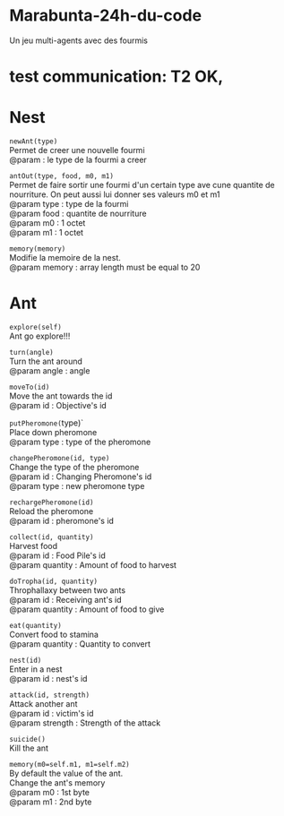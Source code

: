 # Marabunta-24h-du-code
Un jeu multi-agents avec des fourmis
# test communication: T2 OK,


# Nest


`newAnt(type)`  
Permet de creer une nouvelle fourmi  
@param : le type de la fourmi a creer   

`antOut(type, food, m0, m1)`  
Permet de faire sortir une fourmi d'un certain type ave cune quantite de nourriture. On peut aussi lui donner ses valeurs m0 et m1  
@param type : type de la fourmi  
@param food : quantite de nourriture  
@param m0 : 1 octet  
@param m1 : 1 octet  

`memory(memory)`   
Modifie la memoire de la nest.  
@param memory : array length must be equal to 20     


# Ant  

`explore(self)`  
Ant go explore!!!  

`turn(angle)`   
Turn the ant around  
@param angle : angle  

`moveTo(id)`  
Move the ant towards the id   
@param id : Objective's id   


`putPheromone(`type)`  
Place down pheromone  
@param type : type of the pheromone  

`changePheromone(id, type)`  
Change the type of the pheromone  
@param id : Changing Pheromone's id  
@param type :  new pheromone type  


`rechargePheromone(id)`  
Reload the pheromone  
@param id : pheromone's id   

`collect(id, quantity)`  
Harvest food  
@param id : Food Pile's id  
@param quantity : Amount of food to harvest  

`doTropha(id, quantity)`  
Throphallaxy between two ants  
@param id : Receiving ant's id  
@param quantity :  Amount of food to give  


`eat(quantity)`  
Convert food to stamina  
@param quantity :  Quantity to convert  

`nest(id)`  
Enter in a nest  
@param id : nest's id  
	
`attack(id, strength)`  
Attack another ant  
@param id : victim's id  
@param strength : Strength of the attack


`suicide()`  
Kill the ant  
	
`memory(m0=self.m1, m1=self.m2)`  
By default the value of the ant.  
Change the ant's memory  
@param m0 : 1st byte  
@param m1 : 2nd byte  
